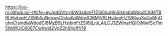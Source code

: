 https://joo-ni.github.io/-/#cfg=eyJpdGVtcyI6W3sibmFtZSI6Iuq9nSIsIndlaWdodCI6MTB9LHsibmFtZSI6IjAuNeuwsCIsIndlaWdodCI6MjV9LHsibmFtZSI6Iuq3uOuMgOuhnCIsIndlaWdodCI6MzB9LHsibmFtZSI6IjLrsLAiLCJ3ZWlnaHQiOjMwfSx7Im5hbWUiOiI067CwIiwid2VpZ2h0Ijo1fV19
